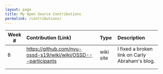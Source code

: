 ```yaml
---
layout: page
title: My Open Source Contributions
permalink: /contributions/
---
```


<!-- 
Type of the contribution should be "Wikipedia edit", "OpenStreet Map feature", "Documentation", "Course website", "Blog", 
"Browse Add-on", etc. 

The descriptioin should include a brief summary of what you did. 

Replace the first row with your contribution. 

--> 





| Week #       | Contribution (Link)  | Type  | Description | 
|---|:---|:---|:---| 
|  8   | https://github.com/nyu-ossd-s19/wiki/wiki/OSSD---participants    | wiki site    |   I fixed a broken link on Carly Abraham's blog.    |
|     |     |     |      |
|     |     |     |      |
